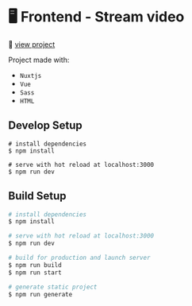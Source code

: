 # :desktop_computer: Frontend - Stream video

:mag_right:	[view project](https://stunning-naiad-c423c3.netlify.app/)

Project made with: 
- ```Nuxtjs```
- ```Vue```
- ```Sass```
- ```HTML```


## Develop Setup
```
# install dependencies
$ npm install

# serve with hot reload at localhost:3000
$ npm run dev
```

## Build Setup

```bash
# install dependencies
$ npm install

# serve with hot reload at localhost:3000
$ npm run dev

# build for production and launch server
$ npm run build
$ npm run start

# generate static project
$ npm run generate
```
